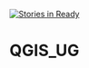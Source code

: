 [![Stories in Ready](https://badge.waffle.io/kartoza/qgis.org.za.png?label=ready&title=Ready)](https://waffle.io/kartoza/qgis.org.za)
# QGIS_UG
